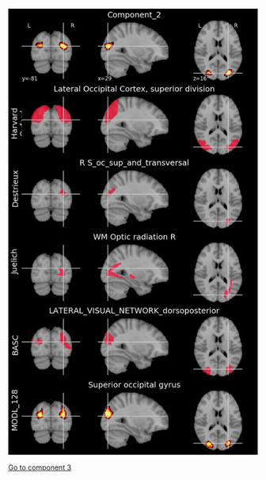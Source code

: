 


![2](preliminary/2.jpg "Component 2")

[Go to component 3](https://parietal-inria.github.io/MODL_atlas/512/3 "Component 3")